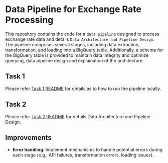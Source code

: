 # Data Pipeline for Exchange Rate Processing

This repository contains the code for a `data pipeline` designed to process exchange rate data and details `Data Architecture and Pipeline Design`. The pipeline comprises several stages, including data extraction, transformation, and loading into a BigQuery table. Additionally, a schema for the BigQuery table is provided to maintain data integrity and optimize querying, data pipeline design and  explaination of the architecture.

## Task 1
Please refer [Task 1 README](https://github.com/karmani1997/exchange-rate-data-engineer-challenge/tree/main/etl) for details as to how to run the pipeline locally.

## Task 2
Please refer [Task 2 README](https://github.com/karmani1997/exchange-rate-data-engineer-challenge/tree/main/task-2) for details Data Architecture and Pipeline Design.

## Improvements
- **Error handling**: Implement mechanisms to handle potential errors during each stage (e.g., API failures, transformation errors, loading issues).